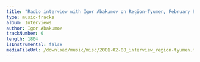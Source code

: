 ```yaml
---
title: "Radio interview with Igor Abakumov on Region-Tyumen, February 8, 2001"
type: music-tracks
album: Interviews
author: Igor Abakumov
trackNumber: 0
length: 1804
isInstrumental: false
mediaFileUrl: /download/music/misc/2001-02-08_interview_region-tyumen.mp3
---
```



